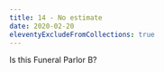 ```yaml
---
title: 14 - No estimate
date: 2020-02-20
eleventyExcludeFromCollections: true
---
```


Is this Funeral Parlor B?
